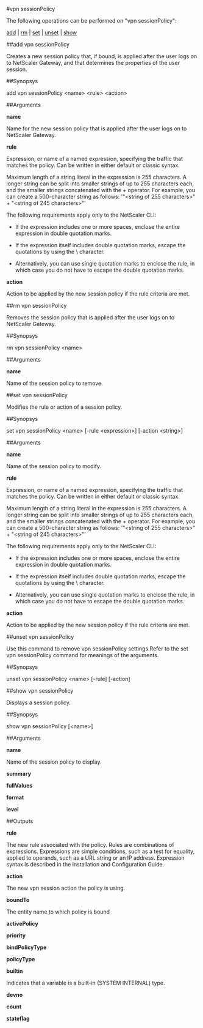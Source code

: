 #vpn sessionPolicy

The following operations can be performed on "vpn sessionPolicy":


[add](#add-vpn-sessionpolicy) | [rm](#rm-vpn-sessionpolicy) | [set](#set-vpn-sessionpolicy) | [unset](#unset-vpn-sessionpolicy) | [show](#show-vpn-sessionpolicy)

##add vpn sessionPolicy

Creates a new session policy that, if bound, is applied after the user logs on to NetScaler Gateway, and that determines the properties of the user session.


##Synopsys

add vpn sessionPolicy &lt;name> &lt;rule> &lt;action>


##Arguments

<b>name</b>
Name for the new session policy that is applied after the user logs on to NetScaler Gateway.

<b>rule</b>
Expression, or name of a named expression, specifying the traffic that matches the policy. Can be written in either default or classic syntax. 
Maximum length of a string literal in the expression is 255 characters. A longer string can be split into smaller strings of up to 255 characters each, and the smaller strings concatenated with the + operator. For example, you can create a 500-character string as follows: '"&lt;string of 255 characters&gt;" + "&lt;string of 245 characters&gt;"'
The following requirements apply only to the NetScaler CLI:
* If the expression includes one or more spaces, enclose the entire expression in double quotation marks.
* If the expression itself includes double quotation marks, escape the quotations by using the \\ character. 
* Alternatively, you can use single quotation marks to enclose the rule, in which case you do not have to escape the double quotation marks.

<b>action</b>
Action to be applied by the new session policy if the rule criteria are met.



##rm vpn sessionPolicy

Removes the session policy that is applied after the user logs on to NetScaler Gateway.


##Synopsys

rm vpn sessionPolicy &lt;name>


##Arguments

<b>name</b>
Name of the session policy to remove.



##set vpn sessionPolicy

Modifies the rule or action of a session policy.


##Synopsys

set vpn sessionPolicy &lt;name> [-rule &lt;expression>] [-action &lt;string>]


##Arguments

<b>name</b>
Name of the session policy to modify.

<b>rule</b>
Expression, or name of a named expression, specifying the traffic that matches the policy. Can be written in either default or classic syntax. 
Maximum length of a string literal in the expression is 255 characters. A longer string can be split into smaller strings of up to 255 characters each, and the smaller strings concatenated with the + operator. For example, you can create a 500-character string as follows: '"&lt;string of 255 characters&gt;" + "&lt;string of 245 characters&gt;"'
The following requirements apply only to the NetScaler CLI:
* If the expression includes one or more spaces, enclose the entire expression in double quotation marks.
* If the expression itself includes double quotation marks, escape the quotations by using the \\ character. 
* Alternatively, you can use single quotation marks to enclose the rule, in which case you do not have to escape the double quotation marks.

<b>action</b>
Action to be applied by the new session policy if the rule criteria are met.



##unset vpn sessionPolicy

Use this command to remove vpn sessionPolicy settings.Refer to the set vpn sessionPolicy command for meanings of the arguments.


##Synopsys

unset vpn sessionPolicy &lt;name> [-rule] [-action]


##show vpn sessionPolicy

Displays a session policy.


##Synopsys

show vpn sessionPolicy [&lt;name>]


##Arguments

<b>name</b>
Name of the session policy to display.

<b>summary</b>

<b>fullValues</b>

<b>format</b>

<b>level</b>



##Outputs

<b>rule</b>
The new rule associated with the policy. Rules are combinations of expressions. Expressions are simple conditions, such as a test for equality, applied to operands, such as a URL string or an IP address. Expression syntax is described in the Installation and Configuration Guide.

<b>action</b>
The new vpn session action the policy is using.

<b>boundTo</b>
The entity name to which policy is bound

<b>activePolicy</b>

<b>priority</b>

<b>bindPolicyType</b>

<b>policyType</b>

<b>builtin</b>
Indicates that a variable is a built-in (SYSTEM INTERNAL) type.

<b>devno</b>

<b>count</b>

<b>stateflag</b>



